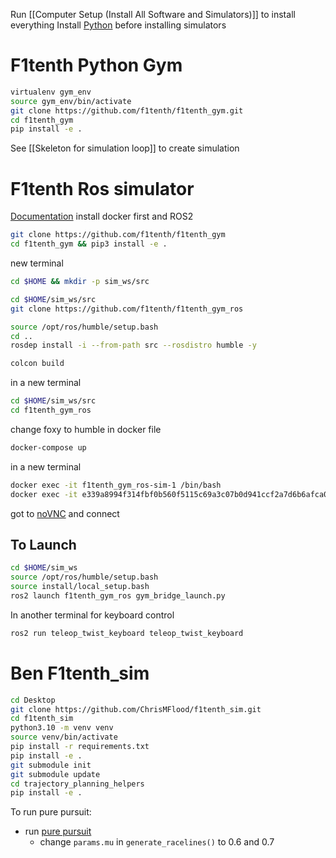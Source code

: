Run  [[Computer Setup (Install All Software and Simulators)]] to install everything
Install [Python](Software.md) before installing simulators
# F1tenth Python Gym
```bash
virtualenv gym_env
source gym_env/bin/activate
git clone https://github.com/f1tenth/f1tenth_gym.git
cd f1tenth_gym
pip install -e .
```
See [[Skeleton for simulation loop]] to create simulation

# F1tenth Ros simulator
[Documentation](https://github.com/f1tenth/f1tenth_gym_ros)
install docker first and ROS2
```bash
git clone https://github.com/f1tenth/f1tenth_gym
cd f1tenth_gym && pip3 install -e .
```
new terminal
```bash
cd $HOME && mkdir -p sim_ws/src

cd $HOME/sim_ws/src
git clone https://github.com/f1tenth/f1tenth_gym_ros

source /opt/ros/humble/setup.bash
cd ..
rosdep install -i --from-path src --rosdistro humble -y

colcon build
```
in a new terminal
```bash
cd $HOME/sim_ws/src
cd f1tenth_gym_ros
```
change foxy to humble in docker file
```bash
docker-compose up
```
in a new terminal
```bash
docker exec -it f1tenth_gym_ros-sim-1 /bin/bash
docker exec -it e339a8994f314fbf0b560f5115c69a3c07b0d941ccf2a7d6b6afca07a8eb45db /bin/bash
```
got to [noVNC](http://localhost:8080/vnc.html) and connect 
## To Launch
```bash
cd $HOME/sim_ws
source /opt/ros/humble/setup.bash
source install/local_setup.bash
ros2 launch f1tenth_gym_ros gym_bridge_launch.py
```
In another terminal for keyboard control
```bash
ros2 run teleop_twist_keyboard teleop_twist_keyboard
```
# Ben F1tenth_sim
```bash
cd Desktop
git clone https://github.com/ChrisMFlood/f1tenth_sim.git
cd f1tenth_sim
python3.10 -m venv venv
source venv/bin/activate
pip install -r requirements.txt
pip install -e .
git submodule init
git submodule update
cd trajectory_planning_helpers
pip install -e .
```
To run pure pursuit:
- run [pure pursuit](/home/chris/Desktop/f1tenth_sim/f1tenth_sim/classic_racing/RaceTrackGenerator.py) 
	- change `params.mu` in `generate_racelines()` to 0.6 and 0.7